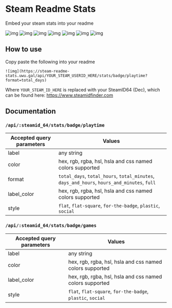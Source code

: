 # Steam Readme Stats
 Embed your steam stats into your readme

![img](https://steam-readme-stats.uwu.gal/api/76561198242540404/stats/badge/playtime?format=total_days&style=for-the-badge)
![img](https://steam-readme-stats.uwu.gal/api/76561198242540404/stats/badge/playtime?format=total_hours&style=for-the-badge)
![img](https://steam-readme-stats.uwu.gal/api/76561198242540404/stats/badge/playtime?format=total_minutes&style=for-the-badge)
![img](https://steam-readme-stats.uwu.gal/api/76561198242540404/stats/badge/playtime?format=days_and_hours&style=for-the-badge)
![img](https://steam-readme-stats.uwu.gal/api/76561198242540404/stats/badge/playtime?format=hours_and_minutes&style=for-the-badge)
![img](https://steam-readme-stats.uwu.gal/api/76561198242540404/stats/badge/playtime?format=full&style=for-the-badge)
![img](https://steam-readme-stats.uwu.gal/api/76561198242540404/stats/badge/games?style=for-the-badge)


## How to use
Copy paste the following into your readme
```
![img](https://steam-readme-stats.uwu.gal/api/YOUR_STEAM_USERID_HERE/stats/badge/playtime?format=total_days)
```
Where `YOUR_STEAM_ID_HERE` is replaced with your SteamID64 (Dec), which can be found here: https://www.steamidfinder.com


## Documentation
### `/api/:steamid_64/stats/badge/playtime`
|Accepted query parameters|Values|
| -- | -- |
| label | any string |
| color | hex, rgb, rgba, hsl, hsla and css named colors supported |
| format | `total_days`, `total_hours`, `total_minutes`, `days_and_hours`, `hours_and_minutes`, `full` |
| label_color | hex, rgb, rgba, hsl, hsla and css named colors supported |
| style | `flat`, `flat-square`, `for-the-badge`, `plastic`, `social` |

### `/api/:steamid_64/stats/badge/games`
|Accepted query parameters|Values|
| -- | -- |
| label | any string |
| color | hex, rgb, rgba, hsl, hsla and css named colors supported |
| label_color | hex, rgb, rgba, hsl, hsla and css named colors supported |
| style | `flat`, `flat-square`, `for-the-badge`, `plastic`, `social` |
